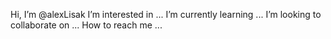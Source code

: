 Hi, I’m @alexLisak
I’m interested in ...
I’m currently learning ...
I’m looking to collaborate on ...
How to reach me ...

<!---
alexLisak/alexLisak is a special repository because its `README.md` (this file) appears on your GitHub profile.
You can click the Preview link to take a look at your changes.
--->
